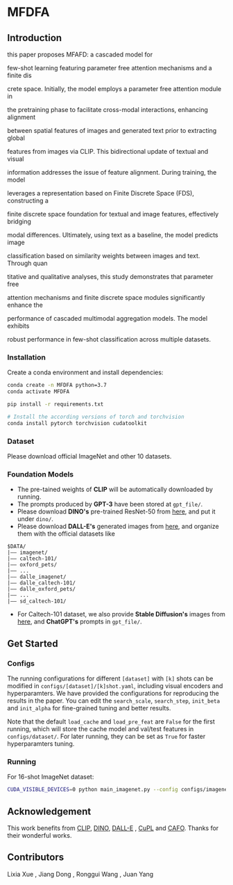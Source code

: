 # MFDFA

## Introduction
 this paper proposes MFAFD: a cascaded model for

few-shot learning featuring parameter free attention mechanisms and a finite dis

crete space. Initially, the model employs a parameter free attention module in

the pretraining phase to facilitate cross-modal interactions, enhancing alignment

between spatial features of images and generated text prior to extracting global

features from images via CLIP. This bidirectional update of textual and visual

information addresses the issue of feature alignment. During training, the model

leverages a representation based on Finite Discrete Space (FDS), constructing a

finite discrete space foundation for textual and image features, effectively bridging

modal differences. Ultimately, using text as a baseline, the model predicts image

classification based on similarity weights between images and text. Through quan

titative and qualitative analyses, this study demonstrates that parameter free

attention mechanisms and finite discrete space modules significantly enhance the

performance of cascaded multimodal aggregation models. The model exhibits

robust performance in few-shot classification across multiple datasets. 

### Installation
Create a conda environment and install dependencies:
```bash
conda create -n MFDFA python=3.7
conda activate MFDFA

pip install -r requirements.txt

# Install the according versions of torch and torchvision
conda install pytorch torchvision cudatoolkit
```

### Dataset
Please download official ImageNet and other 10 datasets.

### Foundation Models
* The pre-tained weights of **CLIP** will be automatically downloaded by running.
* The prompts produced by **GPT-3** have been stored at `gpt_file/`.
* Please download **DINO's** pre-trained ResNet-50 from [here](https://dl.fbaipublicfiles.com/dino/dino_resnet50_pretrain/dino_resnet50_pretrain.pth), and put it under `dino/`.
* Please download **DALL-E's** generated images from [here](https://drive.google.com/drive/folders/1e249OgUFCmpfEDPsxCVR-nNb6Q1VaZVW?usp=sharing), and organize them with the official datasets like
```
$DATA/
|–– imagenet/
|–– caltech-101/
|–– oxford_pets/
|–– ...
|–– dalle_imagenet/
|–– dalle_caltech-101/
|–– dalle_oxford_pets/
|–– ...
|–– sd_caltech-101/
```
* For Caltech-101 dataset, we also provide **Stable Diffusion's** images from [here](https://drive.google.com/drive/folders/1e249OgUFCmpfEDPsxCVR-nNb6Q1VaZVW?usp=sharing), and **ChatGPT's** prompts in `gpt_file/`.

## Get Started
### Configs
The running configurations for different `[dataset]` with `[k]` shots can be modified in `configs/[dataset]/[k]shot.yaml`, including visual encoders and hyperparamters. We have provided the configurations for reproducing the results in the paper. You can edit the `search_scale`, `search_step`, `init_beta` and `init_alpha` for fine-grained tuning and better results.

Note that the default `load_cache` and `load_pre_feat` are `False` for the first running, which will store the cache model and val/test features in `configs/dataset/`. For later running, they can be set as `True` for faster hyperparamters tuning.

### Running
For 16-shot ImageNet dataset:
```bash
CUDA_VISIBLE_DEVICES=0 python main_imagenet.py --config configs/imagenet/16shot.yaml
```



## Acknowledgement
This work benefits from [CLIP](https://github.com/openai/CLIP), [DINO](https://github.com/facebookresearch/dino), [DALL-E](https://github.com/borisdayma/dalle-mini) , [CuPL](https://github.com/sarahpratt/CuPL) and [CAFO](https://github.com/ZrrSkywalker/CaFo.). Thanks for their wonderful works.



## Contributors
Lixia Xue , Jiang Dong , Ronggui Wang , Juan Yang

